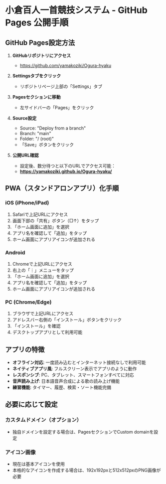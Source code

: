 # 小倉百人一首競技システム - GitHub Pages 公開手順

## GitHub Pages設定方法

1. **GitHubリポジトリにアクセス**
   - https://github.com/yamakoziki/Ogura-hyaku

2. **Settingsタブをクリック**
   - リポジトリページ上部の「Settings」タブ

3. **Pagesセクションに移動**
   - 左サイドバーの「Pages」をクリック

4. **Source設定**
   - Source: "Deploy from a branch"
   - Branch: "main"
   - Folder: "/ (root)"
   - 「Save」ボタンをクリック

5. **公開URL確認**
   - 設定後、数分待つと以下のURLでアクセス可能：
   - **https://yamakoziki.github.io/Ogura-hyaku/**

## PWA（スタンドアロンアプリ）化手順

### iOS (iPhone/iPad)
1. Safariで上記URLにアクセス
2. 画面下部の「共有」ボタン（□↑）をタップ
3. 「ホーム画面に追加」を選択
4. アプリ名を確認して「追加」をタップ
5. ホーム画面にアプリアイコンが追加される

### Android
1. Chromeで上記URLにアクセス
2. 右上の「⋮」メニューをタップ
3. 「ホーム画面に追加」を選択
4. アプリ名を確認して「追加」をタップ
5. ホーム画面にアプリアイコンが追加される

### PC (Chrome/Edge)
1. ブラウザで上記URLにアクセス
2. アドレスバー右側の「インストール」ボタンをクリック
3. 「インストール」を確認
4. デスクトップアプリとして利用可能

## アプリの特徴

- **オフライン対応**: 一度読み込むとインターネット接続なしで利用可能
- **ネイティブアプリ風**: フルスクリーン表示でアプリのように動作
- **レスポンシブ**: PC、タブレット、スマートフォンすべてに対応
- **音声読み上げ**: 日本語音声合成による歌の読み上げ機能
- **練習機能**: タイマー、履歴、検索・ソート機能完備

## 必要に応じて設定

### カスタムドメイン（オプション）
- 独自ドメインを設定する場合は、PagesセクションでCustom domainを設定

### アイコン画像
- 現在は基本アイコンを使用
- 本格的なアイコンを作成する場合は、192x192pxと512x512pxのPNG画像が必要